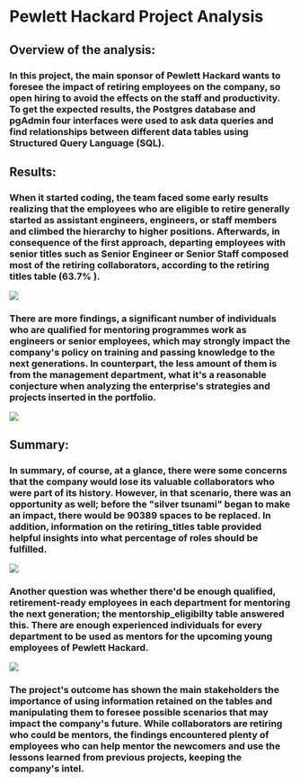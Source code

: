 # Pewlett Hackard Project Analysis

## Overview of the analysis:
### In this project, the main sponsor of Pewlett Hackard wants to foresee the impact of retiring employees on the company, so open hiring to avoid the effects on the staff and productivity. To get the expected results, the Postgres database and pgAdmin four interfaces were used to ask data queries and find relationships between different data tables using Structured Query Language (SQL).

## Results:
### When it started coding, the team faced some early results realizing that the employees who are eligible to retire generally started as assistant engineers, engineers, or staff members and climbed the hierarchy to higher positions. Afterwards, in consequence of the first approach, departing employees with senior titles such as Senior Engineer or Senior Staff composed most of the retiring collaborators, according to the retiring titles table (63.7% ).

![](Images/fig_01.png)

### There are more findings, a significant number of individuals who are qualified for mentoring programmes work as engineers or senior employees, which may strongly impact the company's policy on training and passing knowledge to the next generations. In counterpart, the less amount of them is from the management department, what it's a reasonable conjecture when analyzing the enterprise's strategies and projects inserted in the portfolio.

![](Images/fig_03.png)

## Summary:
### In summary, of course, at a glance, there were some concerns that the company would lose its valuable collaborators who were part of its history. However,  in that scenario, there was an opportunity as well; before the "silver tsunami" began to make an impact, there would be 90389 spaces to be replaced. In addition, information on the retiring_titles table provided helpful insights into what percentage of roles should be fulfilled.

![](Images/fig_02.png)

### Another question was whether there'd be enough qualified, retirement-ready employees in each department for mentoring the next generation; the mentorship_eligibilty table answered this. There are enough experienced individuals for every department to be used as mentors for the upcoming young employees of Pewlett Hackard.

![](Images/fig_04.png)

### The project's outcome has shown the main stakeholders the importance of using information retained on the tables and manipulating them to foresee possible scenarios that may impact the company's future. While collaborators are retiring who could be mentors, the findings encountered plenty of employees who can help mentor the newcomers and use the lessons learned from previous projects, keeping the company's intel.
